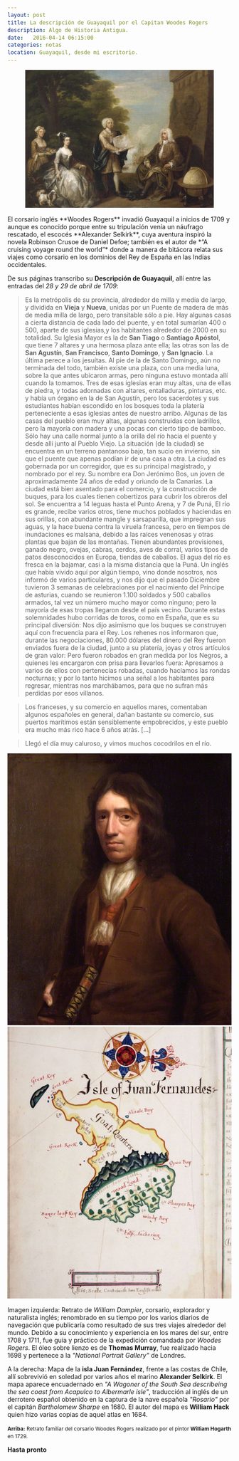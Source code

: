 ```yaml
---
layout: post
title: La descripción de Guayaquil por el Capitan Woodes Rogers
description: Algo de Historia Antigua.
date:   2016-04-14 06:15:00
categories: notas
location: Guayaquil, desde mi escritorio.
---
```


<figure><img src="/assets/woodes.jpg"/></figure>El corsario inglés **Woodes Rogers** invadió Guayaquil a inicios de 1709 y aunque es conocido porque entre su tripulación venía un náufrago rescatado, el escocés **Alexander Selkirk**, cuya aventura inspiró la novela Robinson Crusoe de Daniel Defoe; también es el autor de *“A cruising voyage round the world”* donde a manera de bitácora relata sus viajes como corsario en los dominios del Rey de España en las Indias occidentales.

De sus páginas transcribo su **Descripción de Guayaquil**, allí entre las entradas del *28 y 29 de abril de 1709*:

> Es la metrópolis de su provincia, alrededor de milla y media de largo, y dividida en **Vieja** y **Nueva**, unidas por un Puente de madera de más de media milla de largo, pero transitable sólo a pie. Hay algunas casas a cierta distancia de cada lado del puente, y en total sumarían 400 o 500, aparte de sus iglesias,y los habitantes alrededor de 2000 en su totalidad. Su Iglesia Mayor es la de **San Tiago** o **Santiago Apóstol**, que tiene 7 altares y una hermosa plaza ante ella; las otras son las de **San Agustín**, **San Francisco**, **Santo Domingo**, y **San Ignacio**. La última perece a los jesuítas. Al pie de la de Santo Domingo, aún no terminada del todo, también existe una plaza, con una media luna, sobre la que antes ubicaron armas, pero ninguna estuvo montada allí cuando la tomamos. Tres de esas iglesias eran muy altas, una de ellas de piedra, y todas adornadas con altares, entalladuras, pinturas, etc. y había un órgano en la de San Agustín, pero los sacerdotes y sus estudiantes habían escondido en los bosques toda la platería perteneciente a esas iglesias antes de nuestro arribo. Algunas de las casas del pueblo eran muy altas, algunas construidas con ladrillos, pero la mayoría con madera y una pocas con cierto tipo de bamboo. Sólo hay una calle normal junto a la orilla del río hacia el puente y desde allí junto al Pueblo Viejo. La situación (de la ciudad) se encuentra en un terreno pantanoso bajo, tan sucio en invierno, sin que el puente que apenas podían ir de una casa a otra. La ciudad es gobernada por un corregidor, que es su principal magistrado, y nombrado por el rey. Su nombre era Don Jerónimo Bos, un joven de aproximadamente 24 años de edad y oriundo de la Canarias. La ciudad está bien asentado para el comercio, y la construcción de buques, para los cuales tienen cobertizos para cubrir los obreros del sol. Se encuentra a 14 leguas hasta el Punto Arena, y 7 de Puná, El río es grande, recibe varios otros, tiene muchos poblados y haciendas en sus orillas, con abundante mangle y sarsaparilla, que impregnan sus aguas, y la hace buena contra la viruela francesa, pero en tiempos de inundaciones es malsana, debido a las raíces venenosas y otras plantas que bajan de las montañas. Tienen abundantes provisiones, ganado negro, ovejas, cabras, cerdos, aves de corral, varios tipos de patos desconocidos en Europa, tiendas de caballos. El agua del río es fresca en la bajamar, casi a la misma distancia que la Puná. Un inglés que había vivido aquí por algún tiempo, vino donde nosotros, nos informó de varios particulares, y nos dijo que el pasado Diciembre tuvieron 3 semanas de celebraciones por el nacimiento del Príncipe de asturias, cuando se reunieron 1.100 soldados y 500 caballos armados, tal vez un número mucho mayor como ninguno; pero la mayoría de esas tropas llegaron desde el país vecino. Durante estas solemnidades hubo corridas de toros, como en España, que es su principal diversión: Nos dijo asimismo que los buques se construyen aquí con frecuencia para el Rey. Los rehenes nos informaron que, durante las negociaciones, 80.000 dólares del dinero del Rey fueron enviados fuera de la ciudad, junto a su platería, joyas y otros artículos de gran valor: Pero fueron robados en gran medida por los Negros, a quienes les encargaron con prisa para llevarlos fuera: Apresamos a varios de ellos con pertenecías robadas, cuando hacíamos las rondas nocturnas; y por lo tanto hicimos una señal a los habitantes para regresar, mientras nos marchábamos, para que no sufran más perdidas por esos villanos.

> Los franceses, y su comercio en aquellos mares, comentaban algunos españoles en general, dañan bastante su comercio, sus puertos marítimos están sensiblemente empobrecidos, y este pueblo era mucho más rico hace 6 años atrás. […]

> Llegó el día muy caluroso, y vimos muchos cocodrilos en el río.

<section class="fluido">
				<div class="gallery">
				<a href="/assets/dampier.jpg" title="" data-fluidbox class="col-2"><img src="/assets/dampier.jpg" alt="" title="" /></a>
				<a href="/assets/j-fernandez.jpg" title="" data-fluidbox class="col-2"><img src="/assets/j-fernandez.jpg" alt="" title="" /></a>
				</div>
</section>

Imagen izquierda: Retrato de *William Dampier*, corsario, explorador y naturalista inglés; renombrado en su tiempo por los varios diarios de navegación que publicaría como resultado de sus tres viajes alrededor del mundo. Debido a su conocimiento y experiencia en los mares del sur, entre 1708 y 1711, fue guía y práctico de la expedición comandada por *Woodes Rogers*. El óleo sobre lienzo es de **Thomas Murray**, fue realizado hacia 1698 y pertenece a la *"National Portrait Gallery"* de Londres.

A la derecha: Mapa de la **isla Juan Fernández**, frente a las costas de Chile, allí sobrevivió en soledad por varios años el marino **Alexander Selkirk**. El mapa aparece encuadernado en *"A Wagoner of the South Sea describeing the sea coast from Acapulco to Albermarle isle"*, traducción al inglés de un derrotero español obtenido en la captura de la nave española *"Rosario"* por el capitán *Bartholomew Sharpe* en 1680. El autor del mapa es **William Hack** quien hizo varias copias de aquel atlas en 1684.

<small>**Arriba:** Retrato familiar del corsario Woodes Rogers realizado por el pintor **William Hogarth** en 1729.</small>

**Hasta pronto**
